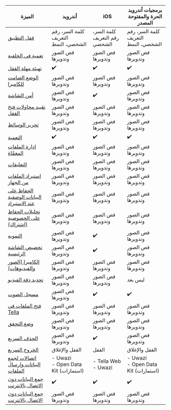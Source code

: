 
| **الميزة** | **أندرويد**| **iOS** | **برمجيات أندرويد الحرة والمفتوحة المصدر** |
|------|------|-----|-----|
|[قفل التطبيق](/features#app-lock)| كلمة السر، رقم التعريف الشخصي، النمط|كلمة السر، رقم التعريف الشخصي | كلمة السر، رقم التعريف الشخصي، النمط |
|[تعمية في الخلفية](/features#background-encryption) | قص الصور وتدويرها | قص الصور وتدويرها| قص الصور وتدويرها |
|[تهيئة مهلة القفل](/features#lock-timeout-configuration) | ✔️ | ✔️| ✔️ |
|[الوضع الصامت للكاميرا](/features#camera-silent-mode)| قص الصور وتدويرها| قص الصور وتدويرها| قص الصور وتدويرها |
|[أمن الشاشة](/features#screen-security)| قص الصور وتدويرها| ✔️| قص الصور وتدويرها |
| [تقييد محاولات فتح القفل](features#restrict-unlocking-attempts)| قص الصور وتدويرها| قص الصور وتدويرها| قص الصور وتدويرها |
| [تحرير الوسائط](/features#edit-media)| قص الصور وتدويرها| قص الصور وتدويرها|  قص الصور وتدويرها |
| [التعمية](/features#encryption)| ✔️| ✔️| ✔️ |
| [إدارة الملفات المعمّاة](/features#file-management)| قص الصور وتدويرها| قص الصور وتدويرها| قص الصور وتدويرها |
| [التعليقات](/features#feedback)| قص الصور وتدويرها | قص الصور وتدويرها | قص الصور وتدويرها |
| [استيراد الملفات من الجهاز](/features#import-files-from-device) | قص الصور وتدويرها | قص الصور وتدويرها | قص الصور وتدويرها |
| [الحفاظ على البيانات الوصفية عند الاستيراد](/features#preserve-metadata-when-importing)| قص الصور وتدويرها | قص الصور وتدويرها | قص الصور وتدويرها |
| [تحليلات الحفاظ على الخصوصية (اشتراك)](/features#privacy-preserving-analytics)| قص الصور وتدويرها | قص الصور وتدويرها |قص الصور وتدويرها |
| [التمويه](/features#camouflage)| قص الصور وتدويرها | ✔️ | قص الصور وتدويرها |
| [تخصيص الشاشة الرئيسية](/features#homescreen-customization) | قص الصور وتدويرها | ✔️ | قص الصور وتدويرها |
| [الكاميرا (الصور والفيديوهات)](/features#camera-photos-and-videos) | قص الصور وتدويرها | قص الصور وتدويرها | قص الصور وتدويرها |
| [تحديد دقة الفيديو](/features#select-video-resolution) | قص الصور وتدويرها | قص الصور وتدويرها | ليس بعد |
| [مسجل الصوت](/features#audio-recorder) | قص الصور وتدويرها | ✔️ | ✔️ |
| [فتح الملفات في Tella](/features#open-files-in-tella)| قص الصور وتدويرها | قص الصور وتدويرها | قص الصور وتدويرها |
| [وضع التحقق](/features#verification-mode)| قص الصور وتدويرها | قص الصور وتدويرها | قص الصور وتدويرها |
| [الحذف السريع](/features#quick-delete)| قص الصور وتدويرها | ✔️ | قص الصور وتدويرها |
| [الخروج السريع](/features#quick-exit)| القفل والإغلاق | القفل  | القفل والإغلاق |
| [اتصالات لجمع البيانات وإرسال الملفات](/features#connecting-to-servers)| - Uwazi <br />- Open Data Kit (استمارات) | - Tella Web <br />- Uwazi  | - Uwazi <br />- Open Data Kit (استمارات)  |
| [جمع البيانات دون الاتصال بالانترنت](/features#offline-data-collection) | ✔️ | ✔️ |  ✔️  |
| [جمع البيانات دون الاتصال بالانترنت](/features#offline-data-collection) | قص الصور وتدويرها | قص الصور وتدويرها |  قص الصور وتدويرها |
